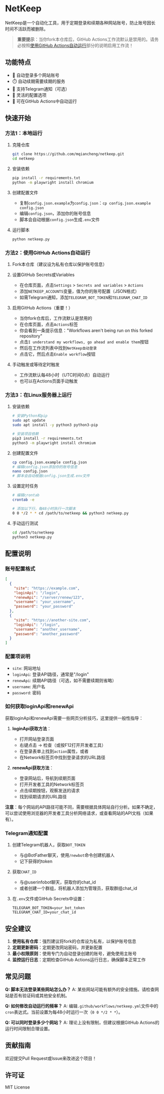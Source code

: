 # NetKeep

NetKeep是一个自动化工具，用于定期登录和续期各种网站账号，防止账号因长时间不活跃而被删除。

> **重要提示**：当你fork本仓库后，GitHub Actions工作流默认是禁用的。请务必按照[使用GitHub Actions自动运行](#方法2使用github-actions自动运行)部分的说明启用工作流！

## 功能特点

- 🔄 自动登录多个网站账号
- ⏱️ 自动续期需要续期的服务
- 🔔 支持Telegram通知（可选）
- 🔧 灵活的配置选项
- 🚀 可在GitHub Actions中自动运行

## 快速开始

### 方法1：本地运行

1. 克隆仓库
   ```bash
   git clone https://github.com/mqiancheng/netkeep.git
   cd netkeep
   ```

2. 安装依赖
   ```bash
   pip install -r requirements.txt
   python -m playwright install chromium
   ```

3. 创建配置文件
   - 复制`config.json.example`为`config.json`：`cp config.json.example config.json`
   - 编辑`config.json`，添加你的账号信息
   - 脚本会自动根据`config.json`生成`.env`文件

4. 运行脚本
   ```bash
   python netkeep.py
   ```

### 方法2：使用GitHub Actions自动运行

1. Fork本仓库（建议设为私有仓库以保护账号信息）

2. 设置GitHub Secrets或Variables
   - 在仓库页面，点击`Settings` > `Secrets and variables` > `Actions`
   - 添加`NETKEEP_ACCOUNTS`变量，值为你的账号配置（JSON格式）
   - 如需Telegram通知，添加`TELEGRAM_BOT_TOKEN`和`TELEGRAM_CHAT_ID`

3. 启用GitHub Actions（重要！）
   - 当你fork仓库后，工作流默认是禁用的
   - 在仓库页面，点击`Actions`标签
   - 你会看到一条提示信息："Workflows aren't being run on this forked repository"
   - 点击`I understand my workflows, go ahead and enable them`按钮
   - 然后在工作流列表中找到`NetKeep自动登录`
   - 点击它，然后点击`Enable workflow`按钮

4. 手动触发或等待定时触发
   - 工作流默认每48小时（UTC时间0点）自动运行
   - 也可以在Actions页面手动触发

### 方法3：在Linux服务器上运行

1. 安装依赖
   ```bash
   # 安装Python和pip
   sudo apt update
   sudo apt install -y python3 python3-pip

   # 安装项目依赖
   pip3 install -r requirements.txt
   python3 -m playwright install chromium
   ```

2. 创建配置文件
   ```bash
   cp config.json.example config.json
   # 编辑config.json添加你的账号信息
   nano config.json
   # 脚本会自动根据config.json生成.env文件
   ```

3. 设置定时任务
   ```bash
   # 编辑crontab
   crontab -e

   # 添加以下行，每48小时执行一次脚本
   0 0 */2 * * cd /path/to/netkeep && python3 netkeep.py
   ```

4. 手动运行测试
   ```bash
   cd /path/to/netkeep
   python3 netkeep.py
   ```

## 配置说明

### 账号配置格式

```json
[
  {
    "site": "https://example.com",
    "loginApi": "/login",
    "renewApi": "/server/renew/123",
    "username": "your_username",
    "password": "your_password"
  },
  {
    "site": "https://another-site.com",
    "loginApi": "/login",
    "username": "another_username",
    "password": "another_password"
  }
]
```

### 配置项说明

- `site`: 网站地址
- `loginApi`: 登录API路径，通常是"/login"
- `renewApi`: 续期API路径（可选，如不需要续期则省略）
- `username`: 用户名
- `password`: 密码

### 如何获取loginApi和renewApi

获取loginApi和renewApi需要一些网页分析技巧，这里提供一般性指导：

1. **loginApi获取方法**：
   - 打开网站登录页面
   - 右键点击 -> 检查（或按F12打开开发者工具）
   - 在登录表单上找到`action`属性，或者
   - 在Network标签页中找到登录请求的URL路径

2. **renewApi获取方法**：
   - 登录网站后，导航到续期页面
   - 打开开发者工具的Network标签页
   - 点击续期按钮，观察发送的请求
   - 找到续期请求的URL路径

**注意**：每个网站的API路径可能不同，需要根据具体网站自行分析。如果不确定，可以尝试使用浏览器的开发者工具分析网络请求，或查看网站的API文档（如果有）。

### Telegram通知配置

1. 创建Telegram机器人，获取`BOT_TOKEN`
   - 与@BotFather聊天，使用`/newbot`命令创建机器人
   - 记下获得的token

2. 获取`CHAT_ID`
   - 与@userinfobot聊天，获取你的chat_id
   - 或者创建一个群组，将机器人添加为管理员，获取群组chat_id

3. 在`.env`文件或GitHub Secrets中设置：
   ```
   TELEGRAM_BOT_TOKEN=your_bot_token
   TELEGRAM_CHAT_ID=your_chat_id
   ```

## 安全建议

1. **使用私有仓库**：强烈建议将fork的仓库设为私有，以保护账号信息
2. **定期更新密码**：定期更改网站密码，并更新配置
3. **最小权限原则**：使用专门为自动登录创建的账号，避免使用主账号
4. **监控运行日志**：定期检查GitHub Actions运行日志，确保脚本正常工作

## 常见问题

**Q: 脚本无法登录某些网站怎么办？**
A: 某些网站可能有额外的安全措施。请检查网站是否有验证码或其他安全机制。

**Q: 如何修改自动运行的频率？**
A: 编辑`.github/workflows/netkeep.yml`文件中的`cron`表达式。当前设置为每48小时运行一次（`0 0 */2 * *`）。

**Q: 可以同时登录多少个网站？**
A: 理论上没有限制，但建议根据GitHub Actions的运行时间限制合理设置。

## 贡献指南

欢迎提交Pull Request或Issue来改进这个项目！

## 许可证

MIT License

